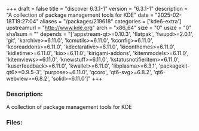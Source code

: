 +++
draft = false
title = "discover 6.3.1-1"
version = "6.3.1-1"
description = "A collection of package management tools for KDE"
date = "2025-02-18T19:27:04"
aliases = "/packages/219618"
categories = ['kde6-extra']
upstreamurl = "http://www.kde.org"
arch = "x86_64"
size = "0"
usize = "0"
sha1sum = ""
depends = "['appstream-qt>=0.10.3', 'flatpak', 'fwupd>=2.0.1', 'git', 'karchive>=6.11.0', 'kcmutils>=6.11.0', 'kconfig>=6.11.0', 'kcoreaddons>=6.11.0', 'kdeclarative>=6.11.0', 'kiconthemes>=6.11.0', 'kidletime>=6.11.0', 'kio>=6.11.0', 'kirigami-addons', 'kitemmodels>=6.11.0', 'kitemviews>=6.11.0', 'knewstuff>=6.11.0', 'kstatusnotifieritem>=6.11.0', 'kuserfeedback>=6.11.0', 'kwallet>=6.11.0', 'libplasma>=6.3.1', 'packagekit-qt6>=0.9.5-3', 'purpose>=6.11.0', 'qcoro', 'qt6-svg>=6.8.2', 'qt6-webview>=6.8.2', 'solid>=6.11.0']"
+++
### Description: 
A collection of package management tools for KDE

### Files: 
